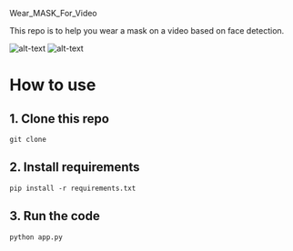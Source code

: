 Wear_MASK_For_Video

This repo is to help you wear a mask on a video based on face detection.

<!-- show two gif at the same row -->

![alt-text](example/ezgif.com-gif-maker.gif)
![alt-text](example/ori_ezgif.com-gif-maker.gif) 



# How to use


## 1. Clone this repo

```
git clone
```

## 2. Install requirements

```
pip install -r requirements.txt
```

## 3. Run the code

```
python app.py
```
